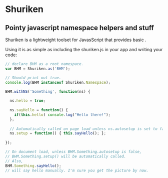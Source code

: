 # Shuriken #
## Pointy javascript namespace helpers and stuff ##

Shuriken is a lightweight toolset for JavasScript that provides basic .

Using it is as simple as including the shuriken.js in your app and writing your code:

```javascript
// declare BHM as a root namespace.
var BHM = Shuriken.as('BHM');

// Should print out true.
console.log(BHM instanceof Shuriken.Namespace);

BHM.withNS('Something', function(ns) {
  
  ns.hello = true;
  
  ns.sayHello = function() {
    if(this.hello) console.log("Hello there!");
  };
  
  // Automatically called on page load unless ns.autosetup is set to false.
  ns.setup = function() { this.sayHello(); };
  
});

// On document load, unless BHM.Something.autosetup is false,
// BHM.Something.setup() will be automatically called.
// Also,
BHM.Something.sayHello();
// will say hello manually. I'm sure you get the picture by now.
```
